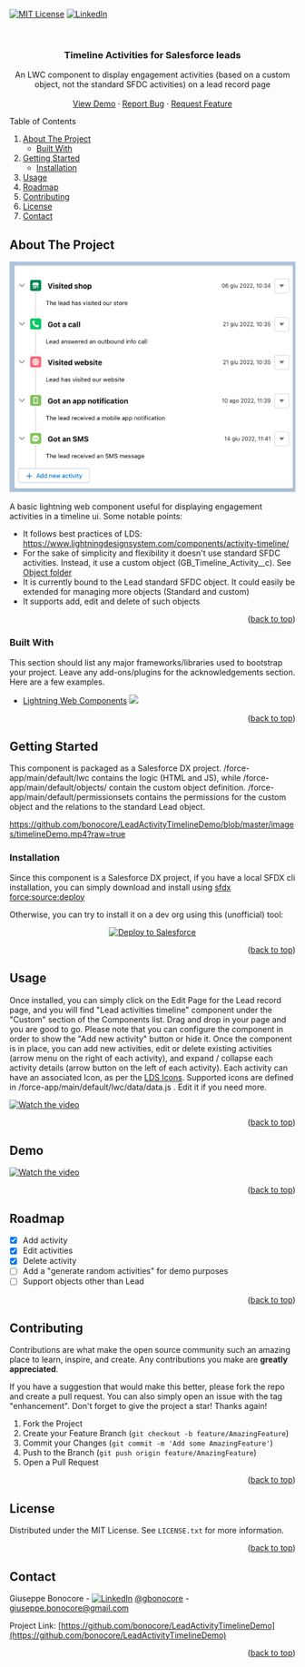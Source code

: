<a name="readme-top"></a>

<!-- PROJECT SHIELDS -->
[![MIT License][license-shield]][license-url]
[![LinkedIn][linkedin-shield]][linkedin-url]

<!-- PROJECT LOGO -->
<br />
<div align="center">
  <!--<a href="https://github.com/othneildrew/Best-README-Template">
    <img src="images/logo.png" alt="Logo" width="80" height="80">
  </a>-->

  <h3 align="center">Timeline Activities for Salesforce leads</h3>

  <p align="center">
    An LWC component to display engagement activities (based on a custom object, not the standard SFDC activities) on a lead record page
    <br />
    <br />
    <a href="#Demo">View Demo</a>
    ·
    <a href="https://github.com/bonocore/LeadActivityTimelineDemo/issues">Report Bug</a>
    ·
    <a href="https://github.com/bonocore/LeadActivityTimelineDemo/issues">Request Feature</a>
   </p>
</div>

<!-- TABLE OF CONTENTS -->
  <summary>Table of Contents</summary>
  <ol>
    <li>
      <a href="#about-the-project">About The Project</a>
      <ul>
        <li><a href="#built-with">Built With</a></li>
      </ul>
    </li>
    <li>
      <a href="#getting-started">Getting Started</a>
      <ul>
        <li><a href="#installation">Installation</a></li>
      </ul>
    </li>
    <li><a href="#usage">Usage</a></li>
    <li><a href="#roadmap">Roadmap</a></li>
    <li><a href="#contributing">Contributing</a></li>
    <li><a href="#license">License</a></li>
    <li><a href="#contact">Contact</a></li>
  </ol>

<!-- ABOUT THE PROJECT -->
## About The Project

[![Product Name Screen Shot][product-screenshot]](product-screenshot)

A basic lightning web component useful for displaying engagement activities in a timeline ui.
Some notable points:
* It follows best practices of LDS: https://www.lightningdesignsystem.com/components/activity-timeline/
* For the sake of simplicity and flexibility it doesn't use standard SFDC activities. Instead, it use a custom object (GB_Timeline_Activity__c). See [Object folder](https://github.com/bonocore/LeadActivityTimelineDemo/tree/master/force-app/main/default/objects/GB_Timeline_Activity__c)
* It is currently bound to the Lead standard SFDC object. It could easily be extended for managing more objects (Standard and custom)
* It supports add, edit and delete of such objects

<p align="right">(<a href="#readme-top">back to top</a>)</p>

### Built With

This section should list any major frameworks/libraries used to bootstrap your project. Leave any add-ons/plugins for the acknowledgements section. Here are a few examples.

* [Lightning Web Components](https://lwc.dev/) <img src="https://webcomponents.dev/assets/lib/lwc.svg" width="24"/> 

<p align="right">(<a href="#readme-top">back to top</a>)</p>

<!-- GETTING STARTED -->
## Getting Started

This component is packaged as a Salesforce DX project. /force-app/main/default/lwc contains the logic (HTML and JS), while /force-app/main/default/objects/ contain the custom object definition. /force-app/main/default/permissionsets contains the permissions for the custom object and the relations to the standard Lead object.

https://github.com/bonocore/LeadActivityTimelineDemo/blob/master/images/timelineDemo.mp4?raw=true

### Installation

Since this component is a Salesforce DX project, if you have a local SFDX cli installation, you can simply download and install using [sfdx force:source:deploy](https://developer.salesforce.com/docs/atlas.en-us.sfdx_cli_reference.meta/sfdx_cli_reference/cli_reference_force_source.htm#cli_reference_force_source_deploy)

Otherwise, you can try to install it on a dev org using this (unofficial) tool:

<p align="center">
    <a href="https://githubsfdeploy.herokuapp.com?owner=bonocore&repo=LeadActivityTimelineDemo&ref=master">
            <img alt="Deploy to Salesforce"
                src="https://raw.githubusercontent.com/afawcett/githubsfdeploy/master/deploy.png">
    </a>
</p>    

<p align="right">(<a href="#readme-top">back to top</a>)</p>

<!-- USAGE EXAMPLES -->
## Usage

Once installed, you can simply click on the Edit Page for the Lead record page, and you will find "Lead activities timeline" component under the "Custom" section of the Components list. Drag and drop in your page and you are good to go. Please note that you can configure the component in order to show the "Add new activity" button or hide it. Once the component is in place, you can add new activities, edit or delete existing activities (arrow menu on the right of each activity), and expand / collapse each activity details (arrow button on the left of each activity).
Each activity can have an associated Icon, as per the [LDS Icons](https://www.lightningdesignsystem.com/icons/).
Supported icons are defined in /force-app/main/default/lwc/data/data.js . Edit it if you need more.

[![Watch the video](https://img.youtube.com/vi/XnifV3ay9Tk/default.jpg)](https://youtu.be/XnifV3ay9Tk)

<p align="right">(<a href="#readme-top">back to top</a>)</p>

## Demo

[![Watch the video](https://img.youtube.com/vi/8AL4W2a9Exw/default.jpg)](https://youtu.be/8AL4W2a9Exw)

<p align="right">(<a href="#readme-top">back to top</a>)</p>

<!-- ROADMAP -->
## Roadmap

- [x] Add activity
- [x] Edit activities
- [x] Delete activity
- [ ] Add a "generate random activities" for demo purposes
- [ ] Support objects other than Lead

<p align="right">(<a href="#readme-top">back to top</a>)</p>

  
<!-- CONTRIBUTING -->
## Contributing

Contributions are what make the open source community such an amazing place to learn, inspire, and create. Any contributions you make are **greatly appreciated**.

If you have a suggestion that would make this better, please fork the repo and create a pull request. You can also simply open an issue with the tag "enhancement".
Don't forget to give the project a star! Thanks again!

1. Fork the Project
2. Create your Feature Branch (`git checkout -b feature/AmazingFeature`)
3. Commit your Changes (`git commit -m 'Add some AmazingFeature'`)
4. Push to the Branch (`git push origin feature/AmazingFeature`)
5. Open a Pull Request

<p align="right">(<a href="#readme-top">back to top</a>)</p>



<!-- LICENSE -->
## License

Distributed under the MIT License. See `LICENSE.txt` for more information.

<p align="right">(<a href="#readme-top">back to top</a>)</p>

<!-- CONTACT -->
## Contact

Giuseppe Bonocore - [![LinkedIn][linkedin-shield]][linkedin-url] [@gbonocore](https://twitter.com/gbonocore) - giuseppe.bonocore@gmail.com

Project Link: [https://github.com/bonocore/LeadActivityTimelineDemo](https://github.com/bonocore/LeadActivityTimelineDemo)

<p align="right">(<a href="#readme-top">back to top</a>)</p>



<!-- MARKDOWN LINKS & IMAGES -->
<!-- https://www.markdownguide.org/basic-syntax/#reference-style-links -->
[license-shield]: https://img.shields.io/github/license/othneildrew/Best-README-Template.svg?style=for-the-badge
[license-url]: https://github.com/bonocore/LeadActivityTimelineDemo/blob/master/LICENSE.txt
[linkedin-shield]: https://img.shields.io/badge/-LinkedIn-black.svg?style=for-the-badge&logo=linkedin&colorB=555
[linkedin-url]: https://www.linkedin.com/in/giuseppebonocore/
[product-screenshot]: images/screenshot.png